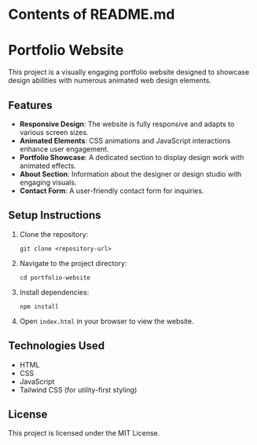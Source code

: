 # Contents of README.md

# Portfolio Website

This project is a visually engaging portfolio website designed to showcase design abilities with numerous animated web design elements. 

## Features

- **Responsive Design**: The website is fully responsive and adapts to various screen sizes.
- **Animated Elements**: CSS animations and JavaScript interactions enhance user engagement.
- **Portfolio Showcase**: A dedicated section to display design work with animated effects.
- **About Section**: Information about the designer or design studio with engaging visuals.
- **Contact Form**: A user-friendly contact form for inquiries.

## Setup Instructions

1. Clone the repository:
   ```
   git clone <repository-url>
   ```
2. Navigate to the project directory:
   ```
   cd portfolio-website
   ```
3. Install dependencies:
   ```
   npm install
   ```
4. Open `index.html` in your browser to view the website.

## Technologies Used

- HTML
- CSS
- JavaScript
- Tailwind CSS (for utility-first styling)

## License

This project is licensed under the MIT License.